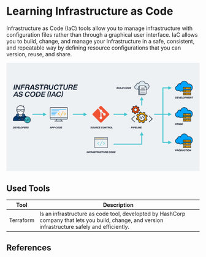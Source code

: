 # Learning Infrastructure as Code
Infrastructure as Code (IaC) tools allow you to manage infrastructure with configuration files rather than through a graphical user interface. IaC allows you to build, change, and manage your infrastructure in a safe, consistent, and repeatable way by defining resource configurations that you can version, reuse, and share.

![IaC](./images/iac.png)

## Used Tools
| Tool | Description |
|------|-------------|
| Terraform | Is an infrastructure as code tool, developted by HashCorp company that lets you build, change, and version infrastructure safely and efficiently. |


## References

